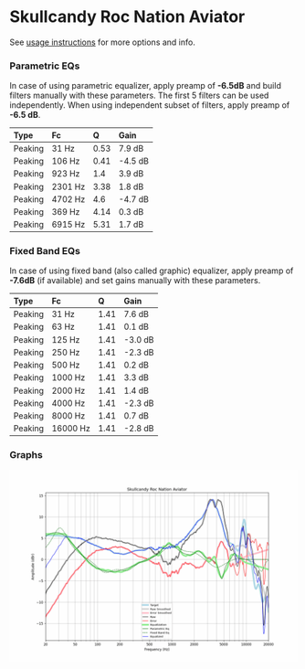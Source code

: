 # Skullcandy Roc Nation Aviator
See [usage instructions](https://github.com/jaakkopasanen/AutoEq#usage) for more options and info.

### Parametric EQs
In case of using parametric equalizer, apply preamp of **-6.5dB** and build filters manually
with these parameters. The first 5 filters can be used independently.
When using independent subset of filters, apply preamp of **-6.5 dB**.

| Type    | Fc      |    Q | Gain    |
|:--------|:--------|:-----|:--------|
| Peaking | 31 Hz   | 0.53 | 7.9 dB  |
| Peaking | 106 Hz  | 0.41 | -4.5 dB |
| Peaking | 923 Hz  | 1.4  | 3.9 dB  |
| Peaking | 2301 Hz | 3.38 | 1.8 dB  |
| Peaking | 4702 Hz | 4.6  | -4.7 dB |
| Peaking | 369 Hz  | 4.14 | 0.3 dB  |
| Peaking | 6915 Hz | 5.31 | 1.7 dB  |

### Fixed Band EQs
In case of using fixed band (also called graphic) equalizer, apply preamp of **-7.6dB**
(if available) and set gains manually with these parameters.

| Type    | Fc       |    Q | Gain    |
|:--------|:---------|:-----|:--------|
| Peaking | 31 Hz    | 1.41 | 7.6 dB  |
| Peaking | 63 Hz    | 1.41 | 0.1 dB  |
| Peaking | 125 Hz   | 1.41 | -3.0 dB |
| Peaking | 250 Hz   | 1.41 | -2.3 dB |
| Peaking | 500 Hz   | 1.41 | 0.2 dB  |
| Peaking | 1000 Hz  | 1.41 | 3.3 dB  |
| Peaking | 2000 Hz  | 1.41 | 1.4 dB  |
| Peaking | 4000 Hz  | 1.41 | -2.3 dB |
| Peaking | 8000 Hz  | 1.41 | 0.7 dB  |
| Peaking | 16000 Hz | 1.41 | -2.8 dB |

### Graphs
![](./Skullcandy%20Roc%20Nation%20Aviator.png)